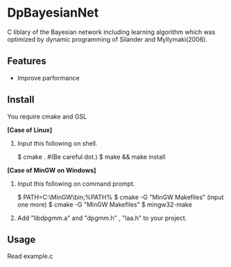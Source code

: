 ﻿DpBayesianNet
=============

C liblary of the Bayesian network including learning algorithm which was optimized by dynamic programming of Silander and Myllymaki(2006).   

## Features
* Improve parformance


## Install
You require cmake and GSL

**[Case of Linux]**  
1. Input this following on shell.  

    $ cmake .     #(Be careful dot.)
    $ make && make install

**[Case of MinGW on Windows]**  
1. Input this following on command prompt.

    $ PATH=C:\MinGW\bin;%PATH%
    $ cmake -G "MinGW Makefiles"
    (input one more)
    $ cmake -G "MinGW Makefiles"
    $  mingw32-make

2. Add "libdpgmm.a" and "dpgmm.h" , "laa.h" to your project.

## Usage
Read example.c
